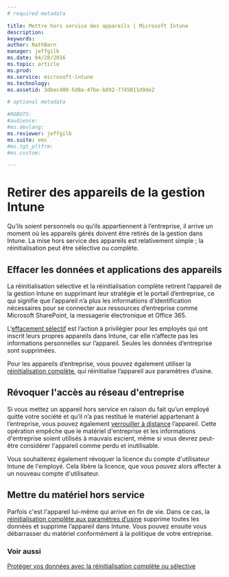```yaml
---
# required metadata

title: Mettre hors service des appareils | Microsoft Intune
description:
keywords:
author: NathBarn
manager: jeffgilb
ms.date: 04/28/2016
ms.topic: article
ms.prod:
ms.service: microsoft-intune
ms.technology:
ms.assetid: 3dbec400-5d8a-47be-b892-7745811d9de2

# optional metadata

#ROBOTS:
#audience:
#ms.devlang:
ms.reviewer: jeffgilb
ms.suite: ems
#ms.tgt_pltfrm:
#ms.custom:

---
```


# Retirer des appareils de la gestion Intune

Qu’ils soient personnels ou qu’ils appartiennent à l’entreprise, il arrive un moment où les appareils gérés doivent être retirés de la gestion dans Intune. La mise hors service des appareils est relativement simple ; la réinitialisation peut être sélective ou complète.
## Effacer les données et applications des appareils
La réinitialisation sélective et la réinitialisation complète retirent l’appareil de la gestion Intune en supprimant leur stratégie et le portail d’entreprise, ce qui signifie que l’appareil n’a plus les informations d’identification nécessaires pour se connecter aux ressources d’entreprise comme Microsoft SharePoint, la messagerie électronique et Office 365.

L’[effacement sélectif](use-remote-wipe-to-help-protect-data-using-microsoft-intune.md#selective-wipe) est l’action à privilégier pour les employés qui ont inscrit leurs propres appareils dans Intune, car elle n’affecte pas les informations personnelles sur l’appareil. Seules les données d’entreprise sont supprimées.

Pour les appareils d’entreprise, vous pouvez également utiliser la [réinitialisation complète](use-remote-wipe-to-help-protect-data-using-microsoft-intune.md#full-wipe), qui réinitialise l’appareil aux paramètres d’usine.

## Révoquer l'accès au réseau d'entreprise
Si vous mettez un appareil hors service en raison du fait qu’un employé quitte votre société et qu’il n’a pas restitué le matériel appartenant à l’entreprise, vous pouvez également [verrouiller à distance](use-remote-lock-and-passcode-reset-in-microsoft-intune.md) l’appareil. Cette opération empêche que le matériel d'entreprise et les informations d'entreprise soient utilisés à mauvais escient, même si vous devrez peut-être considérer l'appareil comme perdu et inutilisable.

Vous souhaiterez également révoquer la licence du compte d'utilisateur Intune de l'employé. Cela libère la licence, que vous pouvez alors affecter à un nouveau compte d'utilisateur.

## Mettre du matériel hors service
Parfois c'est l'appareil lui-même qui arrive en fin de vie. Dans ce cas, la [réinitialisation complète aux paramètres d’usine](use-remote-wipe-to-help-protect-data-using-microsoft-intune.md) supprime toutes les données et supprime l’appareil dans Intune. Vous pouvez ensuite vous débarrasser du matériel conformément à la politique de votre entreprise.

### Voir aussi
[Protéger vos données avec la réinitialisation complète ou sélective](use-remote-wipe-to-help-protect-data-using-microsoft-intune.md)


<!--HONumber=May16_HO1-->


